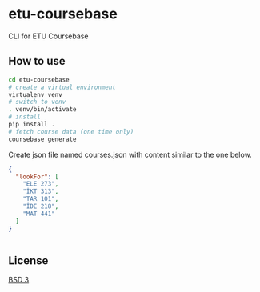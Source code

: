 # etu-coursebase
CLI for ETU Coursebase

## How to use

```sh # cd into local repo
cd etu-coursebase
# create a virtual environment
virtualenv venv
# switch to venv
. venv/bin/activate
# install
pip install .
# fetch course data (one time only)
coursebase generate
```
Create json file named courses.json with content similar to the one below.
```json
{
  "lookFor": [
    "ELE 273",
    "İKT 313",
    "TAR 101",
    "İDE 218",
    "MAT 441"
  ]
}
```

```sh # run

```
## License
[BSD 3](LICENSE)
